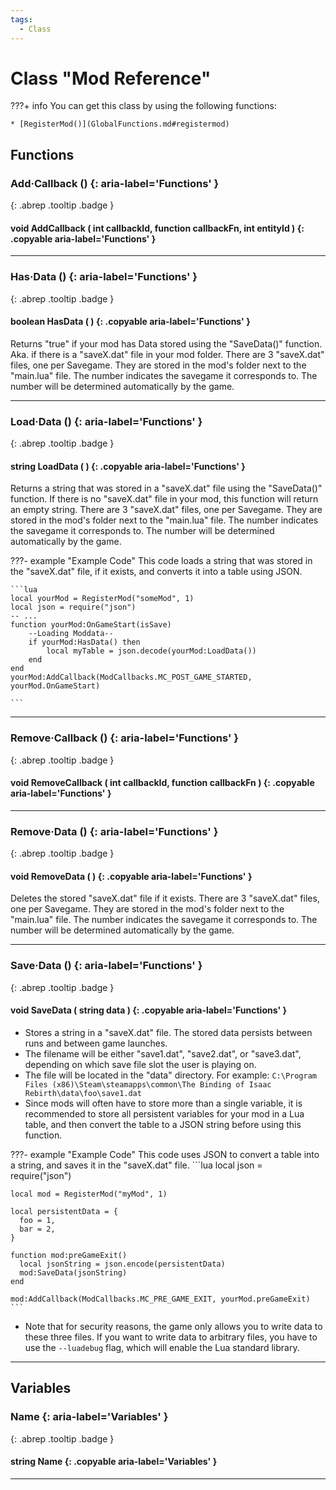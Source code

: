 ```yaml
---
tags:
  - Class
---
```

# Class "Mod Reference"

???+ info
    You can get this class by using the following functions:

    * [RegisterMod()](GlobalFunctions.md#registermod)

## Functions
### Add·Callback () {: aria-label='Functions' }
[ ](#){: .abrep .tooltip .badge }
#### void AddCallback ( int callbackId, function callbackFn, int entityId ) {: .copyable aria-label='Functions' }

___
### Has·Data () {: aria-label='Functions' }
[ ](#){: .abrep .tooltip .badge }
#### boolean HasData ( ) {: .copyable aria-label='Functions' }

Returns "true" if your mod has Data stored using the "SaveData()" function. Aka. if there is a "saveX.dat" file in your mod folder. There are 3 "saveX.dat" files, one per Savegame. They are stored in the mod's folder next to the "main.lua" file. The number indicates the savegame it corresponds to. The number will be determined automatically by the game.
___
### Load·Data () {: aria-label='Functions' }
[ ](#){: .abrep .tooltip .badge }
#### string LoadData ( ) {: .copyable aria-label='Functions' }

Returns a string that was stored in a "saveX.dat" file using the "SaveData()" function. If there is no "saveX.dat" file in your mod, this function will return an empty string.
There are 3 "saveX.dat" files, one per Savegame. They are stored in the mod's folder next to the "main.lua" file. The number indicates the savegame it corresponds to. The number will be determined automatically by the game.

???- example "Example Code"
    This code loads a string that was stored in the "saveX.dat" file, if it exists, and converts it into a table using JSON.

    ```lua
    local yourMod = RegisterMod("someMod", 1)
    local json = require("json")
    -- ...
    function yourMod:OnGameStart(isSave)
    	--Loading Moddata--
    	if yourMod:HasData() then
    		local myTable = json.decode(yourMod:LoadData())
    	end
    end
    yourMod:AddCallback(ModCallbacks.MC_POST_GAME_STARTED, yourMod.OnGameStart)

    ```

___
### Remove·Callback () {: aria-label='Functions' }
[ ](#){: .abrep .tooltip .badge }
#### void RemoveCallback ( int callbackId, function callbackFn ) {: .copyable aria-label='Functions' }

___
### Remove·Data () {: aria-label='Functions' }
[ ](#){: .abrep .tooltip .badge }
#### void RemoveData ( ) {: .copyable aria-label='Functions' }

Deletes the stored "saveX.dat" file if it exists.
There are 3 "saveX.dat" files, one per Savegame. They are stored in the mod's folder next to the "main.lua" file. The number indicates the savegame it corresponds to. The number will be determined automatically by the game.
___
### Save·Data () {: aria-label='Functions' }
[ ](#){: .abrep .tooltip .badge }
#### void SaveData ( string data ) {: .copyable aria-label='Functions' }

- Stores a string in a "saveX.dat" file. The stored data persists between runs and between game launches.
- The filename will be either "save1.dat", "save2.dat", or "save3.dat", depending on which save file slot the user is playing on.
- The file will be located in the "data" directory. For example: `C:\Program Files (x86)\Steam\steamapps\common\The Binding of Isaac Rebirth\data\foo\save1.dat`
- Since mods will often have to store more than a single variable, it is recommended to store all persistent variables for your mod in a Lua table, and then convert the table to a JSON string before using this function.

???- example "Example Code"
    This code uses JSON to convert a table into a string, and saves it in the "saveX.dat" file.
    ```lua
    local json = require("json")

    local mod = RegisterMod("myMod", 1)

    local persistentData = {
      foo = 1,
      bar = 2,
    }

    function mod:preGameExit()
      local jsonString = json.encode(persistentData)
      mod:SaveData(jsonString)
    end

    mod:AddCallback(ModCallbacks.MC_PRE_GAME_EXIT, yourMod.preGameExit)
    ```

- Note that for security reasons, the game only allows you to write data to these three files. If you want to write data to arbitrary files, you have to use the `--luadebug` flag, which will enable the Lua standard library.
___
## Variables
### Name {: aria-label='Variables' }
[ ](#){: .abrep .tooltip .badge }
#### string Name  {: .copyable aria-label='Variables' }

___
